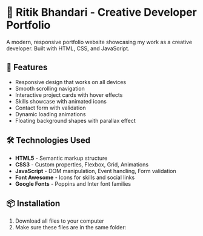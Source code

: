 # 🚀 Ritik Bhandari - Creative Developer Portfolio

A modern, responsive portfolio website showcasing my work as a creative developer. Built with HTML, CSS, and JavaScript.

## 🚀 Features

- Responsive design that works on all devices
- Smooth scrolling navigation
- Interactive project cards with hover effects
- Skills showcase with animated icons
- Contact form with validation
- Dynamic loading animations
- Floating background shapes with parallax effect

## 🛠️ Technologies Used

- **HTML5** - Semantic markup structure
- **CSS3** - Custom properties, Flexbox, Grid, Animations
- **JavaScript** - DOM manipulation, Event handling, Form validation
- **Font Awesome** - Icons for skills and social links
- **Google Fonts** - Poppins and Inter font families

## 📦 Installation

1. Download all files to your computer
2. Make sure these files are in the same folder:
